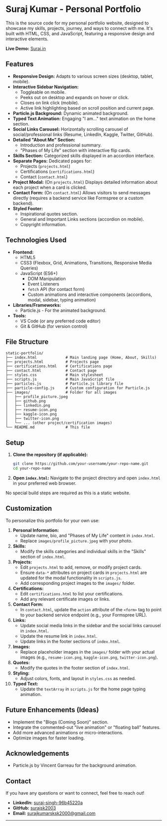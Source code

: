 # Suraj Kumar - Personal Portfolio

This is the source code for my personal portfolio website, designed to showcase my skills, projects, journey, and ways to connect with me. It's built with HTML, CSS, and JavaScript, featuring a responsive design and interactive elements.

<!-- Optional: Add a screenshot or GIF of your portfolio here -->
<!-- ![Portfolio Screenshot](link_to_your_screenshot.png) -->

**Live Demo:** [Suraj.in](https://surajsk2003.github.io/Suraj.in/)

## Features

*   **Responsive Design:** Adapts to various screen sizes (desktop, tablet, mobile).
*   **Interactive Sidebar Navigation:**
    *   Toggleable on mobile.
    *   Peeks out on desktop and expands on hover or click.
    *   Closes on link click (mobile).
    *   Active link highlighting based on scroll position and current page.
*   **Particle.js Background:** Dynamic animated background.
*   **Typed Text Animation:** Engaging "I am..." text animation on the home section.
*   **Social Links Carousel:** Horizontally scrolling carousel of social/professional links (Resume, LinkedIn, Kaggle, Twitter, GitHub).
*   **Detailed "About Me" Section:**
    *   Introduction and professional summary.
    *   "Phases of My Life" section with interactive flip cards.
*   **Skills Section:** Categorized skills displayed in an accordion interface.
*   **Separate Pages:** Dedicated pages for:
    *   Projects (`projects.html`)
    *   Certifications (`certifications.html`)
    *   Contact (`contact.html`)
*   **Project Modal:** (On `projects.html`) Displays detailed information about each project when a card is clicked.
*   **Contact Form:** (On `contact.html`) Allows visitors to send messages directly (requires a backend service like Formspree or a custom backend).
*   **Styled Footer:**
    *   Inspirational quotes section.
    *   General and Important Links sections (accordion on mobile).
    *   Copyright information.

## Technologies Used

*   **Frontend:**
    *   HTML5
    *   CSS3 (Flexbox, Grid, Animations, Transitions, Responsive Media Queries)
    *   JavaScript (ES6+)
        *   DOM Manipulation
        *   Event Listeners
        *   `fetch` API (for contact form)
        *   Custom animations and interactive components (accordions, modal, sidebar, typing animation)
*   **Libraries/Frameworks:**
    *   Particle.js - For the animated background.
*   **Tools:**
    *   VS Code (or any preferred code editor)
    *   Git & GitHub (for version control)

## File Structure

```
static-portfolio/
├── index.html             # Main landing page (Home, About, Skills)
├── projects.html          # Projects page
├── certifications.html    # Certifications page
├── contact.html           # Contact page
├── styles.css             # Main stylesheet
├── scripts.js             # Main JavaScript file
├── particles.js           # Particle.js library file
├── particle-config.js     # Custom configuration for Particle.js
├── images/                # Folder for all images
│   ├── profile_picture.jpeg
│   ├── github.png
│   ├── linkedin.png
│   ├── resume-icon.png
│   ├── kaggle-icon.png
│   ├── twitter-icon.png
│   └── ... (other project/certification images)
└── README.md              # This file
```

## Setup

1.  **Clone the repository (if applicable):**
    ```bash
    git clone https://github.com/your-username/your-repo-name.git
    cd your-repo-name
    ```
2.  **Open `index.html`:** Navigate to the project directory and open `index.html` in your preferred web browser.

No special build steps are required as this is a static website.

## Customization

To personalize this portfolio for your own use:

1.  **Personal Information:**
    *   Update name, bio, and "Phases of My Life" content in `index.html`.
    *   Replace `images/profile_picture.jpeg` with your photo.
2.  **Skills:**
    *   Modify the skills categories and individual skills in the "Skills" section of `index.html`.
3.  **Projects:**
    *   Edit `projects.html` to add, remove, or modify project cards.
    *   Ensure `data-*` attributes on project cards in `projects.html` are updated for the modal functionality in `scripts.js`.
    *   Add corresponding project images to the `images/` folder.
4.  **Certifications:**
    *   Edit `certifications.html` to list your certifications.
    *   Add any relevant certificate images or links.
5.  **Contact Form:**
    *   In `contact.html`, update the `action` attribute of the `<form>` tag to point to your backend service endpoint (e.g., your Formspree URL).
6.  **Links:**
    *   Update social media links in the sidebar and the social links carousel in `index.html`.
    *   Update the resume link in `index.html`.
    *   Update links in the footer sections of `index.html`.
7.  **Images:**
    *   Replace placeholder images in the `images/` folder with your actual images (e.g., `resume-icon.png`, `kaggle-icon.png`, `twitter-icon.png`).
8.  **Quotes:**
    *   Modify the quotes in the footer section of `index.html`.
9.  **Styling:**
    *   Adjust colors, fonts, and layout in `styles.css` as needed.
10. **Typed Text:**
    *   Update the `textArray` in `scripts.js` for the home page typing animation.

## Future Enhancements (Ideas)

*   Implement the "Blogs (Coming Soon)" section.
*   Integrate the commented-out "live animation" or "floating ball" features.
*   Add more advanced animations or micro-interactions.
*   Optimize images for faster loading.

## Acknowledgements

*   Particle.js by Vincent Garreau for the background animation.

## Contact

If you have any questions or want to connect, feel free to reach out!
*   **LinkedIn:** [suraj-singh-96b45220a](https://www.linkedin.com/in/suraj-singh-96b45220a/)
*   **GitHub:** [surajsk2003](https://github.com/surajsk2003)
*   **Email:** surajkumarsksk2000@gmail.com

---
